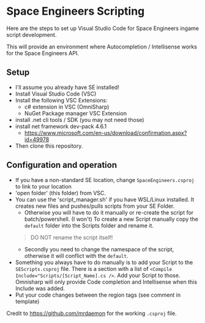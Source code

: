 # Space Engineers Scripting

Here are the steps to set up Visual Studio Code for Space Engineers ingame
script development.  

This will provide an environment where Autocompletion / Intellisense works for the Space Engineers API.  

## Setup

* I'll assume you already have SE installed!  
* Install Visual Studio Code (VSC)  
* Install the following VSC Extensions:  
  * c# extension in VSC (OmniSharp)  
  * NuGet Package manager VSC Extension  
* install .net cli tools / SDK (you may not need those)
* install net framework dev-pack 4.6.1
  * https://www.microsoft.com/en-us/download/confirmation.aspx?id=49978
* Then clone this repository.

## Configuration and operation

* If you have a non-standard SE location, change `SpaceEngineers.csproj` to link to your location
* 'open folder' (this folder) from VSC.
* You can use the 'script_manager.sh' if you have WSL/Linux installed. It creates new files and pushes/pulls scripts from your SE Folder. 
  * Otherwise you will have to do it manually or re-create the script for batch/powershell. (I won't)
  To create a new Script manually copy the `default` folder into the Scripts folder and rename it.
  > DO NOT rename the script itself!
  * Secondly you need to change the namespace of the script, otherwise it will conflict with the `default`.
* Something you always have to do manually is to add your Script to the `SEScripts.csproj` file. There is a section with a list of `<Compile Include="Scripts/[Script_Name].cs />`. Add your Script to those. Omnisharp will only provide Code completion and Intellisense when this Include was added.
* Put your code changes between the region tags (see comment in template)


Credit to https://github.com/mrdaemon for the working `.csproj` file.


